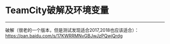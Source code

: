 # TeamCity破解及环境变量

---

破解（很老的一个版本，但是测试发现适合2017,2018也应该适合）：https://pan.baidu.com/s/17KWRRMNvGBJwJzPQwjQrdg





